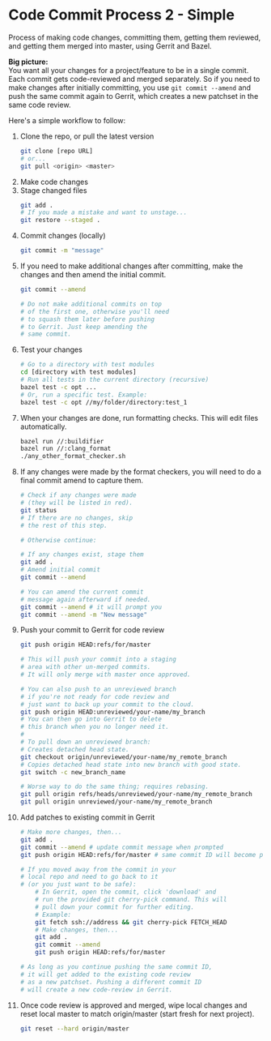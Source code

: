# Code Commit Process 2 - Simple

Process of making code changes, committing them, getting them reviewed, and getting them merged into master, using Gerrit and Bazel.

**Big picture:** \
You want all your changes for a project/feature to be in a single commit. Each commit gets code-reviewed and merged separately. So if you need to make changes after initially committing, you use `git commit --amend` and push the same commit again to Gerrit, which creates a new patchset in the same code review.

Here's a simple workflow to follow:

1. Clone the repo, or pull the latest version
	```bash
	git clone [repo URL]
	# or...
	git pull <origin> <master>
	```
2. Make code changes
3. Stage changed files
	```bash
	git add .
	# If you made a mistake and want to unstage...
	git restore --staged .
	```
4. Commit changes (locally)
	```bash
	git commit -m "message"
	```
5. If you need to make additional changes after committing, make the changes and then amend the initial commit.
	```bash
	git commit --amend
	
	# Do not make additional commits on top
	# of the first one, otherwise you'll need
	# to squash them later before pushing
	# to Gerrit. Just keep amending the
	# same commit.
	```
6. Test your changes
	```bash
	# Go to a directory with test modules
	cd [directory with test modules]
	# Run all tests in the current directory (recursive)
	bazel test -c opt ...
	# Or, run a specific test. Example:
	bazel test -c opt //my/folder/directory:test_1
	```
7. When your changes are done, run formatting checks. This will edit files automatically.
	```bash
	bazel run //:buildifier
	bazel run //:clang_format
	./any_other_format_checker.sh
	```
8. If any changes were made by the format checkers, you will need to do a final commit amend to capture them.
	```bash
	# Check if any changes were made
	# (they will be listed in red).
	git status
	# If there are no changes, skip
	# the rest of this step.
	
	# Otherwise continue:
	
	# If any changes exist, stage them
	git add .
	# Amend initial commit
	git commit --amend
	
	# You can amend the current commit
	# message again afterward if needed.
	git commit --amend # it will prompt you
	git commit --amend -m "New message"
	```
9. Push your commit to Gerrit for code review
	```bash
	git push origin HEAD:refs/for/master
	
	# This will push your commit into a staging
	# area with other un-merged commits.
	# It will only merge with master once approved.
	
	# You can also push to an unreviewed branch
	# if you're not ready for code review and
	# just want to back up your commit to the cloud.
	git push origin HEAD:unreviewed/your-name/my_branch
	# You can then go into Gerrit to delete
	# this branch when you no longer need it.
	#
	# To pull down an unreviewed branch:
	# Creates detached head state.
	git checkout origin/unreviewed/your-name/my_remote_branch
	# Copies detached head state into new branch with good state.
	git switch -c new_branch_name
	
	# Worse way to do the same thing; requires rebasing.
	git pull origin refs/heads/unreviewed/your-name/my_remote_branch
	git pull origin unreviewed/your-name/my_remote_branch
	```
10. Add patches to existing commit in Gerrit
	```bash
	# Make more changes, then...
	git add .
	git commit --amend # update commit message when prompted
	git push origin HEAD:refs/for/master # same commit ID will become patchset
	
	# If you moved away from the commit in your
	# local repo and need to go back to it
	# (or you just want to be safe):
		# In Gerrit, open the commit, click 'download' and
		# run the provided git cherry-pick command. This will
		# pull down your commit for further editing.
		# Example:
		git fetch ssh://address && git cherry-pick FETCH_HEAD
		# Make changes, then...
		git add .
		git commit --amend
		git push origin HEAD:refs/for/master
	
	# As long as you continue pushing the same commit ID,
	# it will get added to the existing code review
	# as a new patchset. Pushing a different commit ID
	# will create a new code-review in Gerrit.
	```
11. Once code review is approved and merged, wipe local changes and reset local master to match origin/master (start fresh for next project).
	```bash
	git reset --hard origin/master
	```